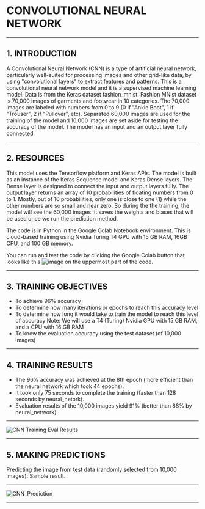 # CONVOLUTIONAL NEURAL NETWORK

---

## 1. INTRODUCTION

A Convolutional Neural Network (CNN) is a type of artificial neural network, particularly well-suited for processing images and other grid-like data, by using "convolutional layers" to extract features and patterns. This is a convolutional neural network model and it is a supervised machine learning model. Data is from the Keras dataset fashion_mnist. Fashion MNist dataset is 70,000 images of  garments and footwear in 10 categories. The 70,000 images are labeled with numbers from 0 to 9 (0 if "Ankle Boot", 1 if "Trouser", 2 if "Pullover", etc). Separated 60,000 images are used for the training of the model and 10,000 images are set aside for testing the accuracy of the model. The model has an input and an output layer fully connected.

---

## 2. RESOURCES

This model uses the Tensorflow platform and Keras APIs. The model is built as an instance of the Keras Sequence model and Keras Dense layers. The Dense layer is designed to connect the input and output layers fully. The output layer returns an array of 10 probabilities of floating numbers from 0 to 1. Mostly, out of 10 probabilities, only one is close to one (1) while the other numbers are so small and near zero. So during the  the training, the model will see the 60,000 images. it saves the weights and biases that will be used once we run the prediction method.

The code is in Python in the Google Colab Notebook environment. This is cloud-based training using Nvidia Turing T4 GPU with 15 GB RAM, 16GB CPU, and 100 GB memory.

You can run and test the code by clicking the Google Colab button that looks like this ![image](https://github.com/user-attachments/assets/963229eb-1638-438d-a89d-6b4f9ae64af9)
on the uppermost part of the code. 

---

## 3. TRAINING OBJECTIVES

  - To achieve 96% accuracy
  - To determine how many iterations or epochs to reach this accuracy level
  - To determine how long it would take to train the model to reach this level of accuracy
      Note: We will use a T4 (Turing) Nvidia GPU with 15 GB RAM, and a CPU with 16 GB RAM
  - To know the evaluation accuracy using the test dataset (of 10,000 images)

---

## 4. TRAINING RESULTS

  - The 96% accuracy was achieved at the 8th epoch (more efficient than the neural network which took 44 epochs).
  - It took only 75 seconds to complete the training (faster than 128 seconds by neural_netork).
  - Evaluation results of the 10,000 images yield 91% (better than 88% by neural_network)

--- 

  ![CNN Training   Eval Results](https://github.com/user-attachments/assets/8e7edbff-ac17-4f65-b0ab-472810d21652)

---


## 5. MAKING PREDICTIONS


  Predicting the image from test data (randomly selected from 10,000 images). Sample result.

---  


   ![CNN_Prediction](https://github.com/user-attachments/assets/5d5e723a-c9e5-4391-becb-2fc90b72e44c)


---



  




